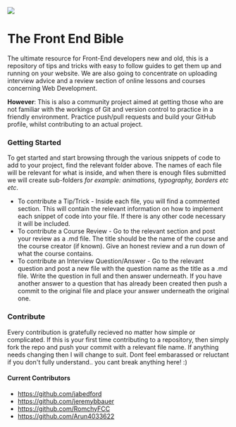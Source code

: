 ![](http://i68.tinypic.com/2cohq90.jpg)

# The Front End Bible
The ultimate resource for Front-End developers new and old, this is a repository of tips and tricks with easy to follow guides to get them up and running on your website. We are also going to concentrate on uploading interview advice and a review section of online lessons and courses concerning Web Development.

**However**: This is also a community project aimed at getting those who are not familiar with the workings of Git and version control to practice in a friendly environment. Practice push/pull requests and build your GitHub profile, whilst contributing to an actual project.

### Getting Started
To get started and start browsing through the various snippets of code to add to your project, find the relevant folder above. The names of each file will be relevant for what is inside, and when there is enough files submitted we will create sub-folders _for example: animations, typography, borders etc etc_. 

* To contribute a Tip/Trick - Inside each file, you will find a commented section. This will contain the relevant information on how to implement each snippet of code into your file. If there is any other code necessary it will be included.
* To contribute a Course Review - Go to the relevant section and post your review as a .md file. The title should be the name of the course and the course creator (if known). Give an honest review and a run down of what the course contains. 
* To contribute an Interview Question/Answer - Go to the relevant question and post a new file with the question name as the title as a .md file. Write the question in full and then answer underneath. If you have another answer to a question that has already been created then push a commit to the original file and place your answer underneath the original one.

### Contribute
Every contribution is gratefully recieved no matter how simple or complicated. If this is your first time contributing to a repository, then simply fork the repo and push your commit with a relevant file name. If anything needs changing then I will change to suit. Dont feel embarassed or reluctant if you don't fully understand.. you cant break anything here! :)

#### Current Contributors
* https://github.com/jabedford
* https://github.com/jeremybbauer
* https://github.com/RomchyFCC
* https://github.com/Arun4033622
